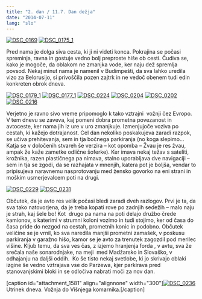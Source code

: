 ```yaml
---
title: "2. dan / 11.7. Dan dežja"
date: "2014-07-11"
lang: "slo"
---
```


[![DSC_0169](images/DSC_0169-300x200.jpg)](http://gremovmongolijo.com/wp-content/uploads/2014/07/DSC_0169.jpg) [![DSC_0175_1](images/DSC_0175_1-300x200.jpg)](http://gremovmongolijo.com/wp-content/uploads/2014/07/DSC_0175_1.jpg)

Pred nama je dolga siva cesta, ki ji ni videti konca. Pokrajina se počasi spreminja, ravna in gostuje vedno bolj preproste hiše ob cesti. Čudiva se, kako je mogoče, da oblakom ne zmanjka vode, ker naju dež spremlja povsod. Nekaj minut nama je namenil v Budimpešti, da sva lahko uredila vizo za Belorusijo, si privoščila pozen zajtrk in ne vedoč obenem tudi edin konkreten obrok dneva.

[![DSC_0179_1](images/DSC_0179_1-300x200.jpg)](http://gremovmongolijo.com/wp-content/uploads/2014/07/DSC_0179_1.jpg) [![DSC_0177_1](images/DSC_0177_1-300x200.jpg)](http://gremovmongolijo.com/wp-content/uploads/2014/07/DSC_0177_1.jpg) [![DSC_0224](images/DSC_0224-300x200.jpg)](http://gremovmongolijo.com/wp-content/uploads/2014/07/DSC_0224.jpg) [![DSC_0204](images/DSC_0204-300x200.jpg)](http://gremovmongolijo.com/wp-content/uploads/2014/07/DSC_0204.jpg) [![DSC_0202](images/DSC_0202-300x200.jpg)](http://gremovmongolijo.com/wp-content/uploads/2014/07/DSC_0202.jpg) [![DSC_0216](images/DSC_0216-300x200.jpg)](http://gremovmongolijo.com/wp-content/uploads/2014/07/DSC_0216.jpg)

Verjetno je ravno sivo vreme pripomoglo k tako vztrajni  vožnji čez Evropo. V tem dnevu se zaveva, kaj pomeni dobra prometna povezanost in avtoceste, ker nama jih iz ure v uro zmanjkuje. Izmenjujoče voziva po cestah, ki kažejo dotrajanost. Cel dan nekoliko poskakujeva zaradi razpok, se učiva prehitevanja, sem in tja bočnega parkiranja (no koga slepimo… Katja se v določenih stvareh še verzira – kot opomba – Žvau je res žvau, ampak že kaže zametke odlične šoferke). Ker imava nekaj težav s sateliti, krožnika, razen plastičnega pa nimava, stalno uporabljava dve navigaciji – sem in tja se zgodi, da se razhajata v mnenjih, katera pot je boljša, vendar to pripisujeva naravnemu nasprotovanju med žensko govorko na eni strani in moškim usmerjevalcem poti na drugi.

[![DSC_0229](images/DSC_0229-300x200.jpg)](http://gremovmongolijo.com/wp-content/uploads/2014/07/DSC_0229.jpg) [![DSC_0231](images/DSC_0231-300x200.jpg)](http://gremovmongolijo.com/wp-content/uploads/2014/07/DSC_0231.jpg)

Občutek, da je avto res velik počasi bledi zaradi dveh razlogov. Prvi je ta, da sva tako natovorjena, da je treba kopati rove po zadnjih sedežih – malo naju je strah, kaj šele bo! Kot  drugo pa nama na poti delajo družbo črede kamionov, s katerimi v strumni koloni vozimo in tudi stojimo, ker od časa do časa pride do nezgod na cestah, prometnih konic in podobno. Občutek veličine se je vrnil, ko sva naredila manjši prometni zamašek, v poskusu parkiranja v garažno hišo, kamor se je avto za trenutek zagozdil pod merilec višine. Kljub temu, da sva ves čas, z izjemo hranjenja forda , v avtu, sva že srečala naše sonarodnjake, na meji  med Madžarsko in Slovaško, v odhajanju na daljši oddih.  Ko še tisto nekaj svetlobe, ki jo skrivajo oblaki izgine še vedno vztrajava vse do Parzewa, kjer parkirava pred stanovanjskimi bloki in se odločiva nabrati moči za nov dan.

\[caption id="attachment\_1581" align="alignnone" width="300"\][![DSC_0236](images/DSC_0236-300x200.jpg)](http://gremovmongolijo.com/wp-content/uploads/2014/07/DSC_0236.jpg) Utrinek dneva. Vožnja do Višnjega komarnika.\[/caption\]
